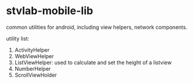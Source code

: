# stvlab-mobile-lib
common utilities for android, including view helpers, network components.

utility list:
1. ActivityHelper
2. WebViewHelper
3. ListViewHelper: used to calculate and set the height of a listview 
4. NumberHelper
5. ScrollViewHolder

